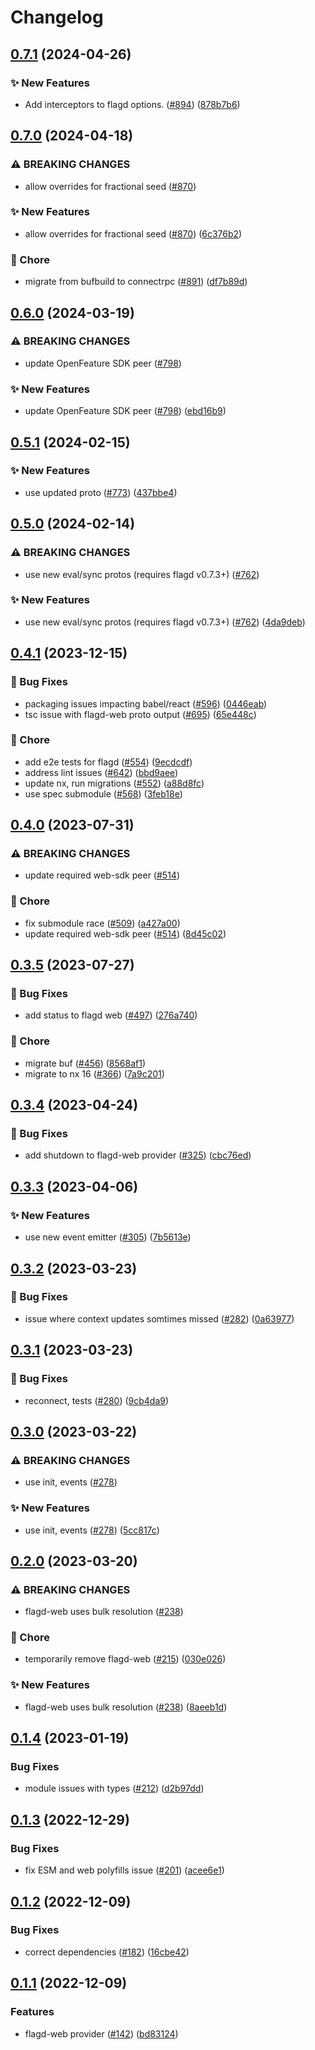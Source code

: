 # Changelog

## [0.7.1](https://github.com/open-feature/js-sdk-contrib/compare/flagd-web-provider-v0.7.0...flagd-web-provider-v0.7.1) (2024-04-26)


### ✨ New Features

* Add interceptors to flagd options. ([#894](https://github.com/open-feature/js-sdk-contrib/issues/894)) ([878b7b6](https://github.com/open-feature/js-sdk-contrib/commit/878b7b6e11853a8dcc2952e5767b7d275de72313))

## [0.7.0](https://github.com/open-feature/js-sdk-contrib/compare/flagd-web-provider-v0.6.0...flagd-web-provider-v0.7.0) (2024-04-18)


### ⚠ BREAKING CHANGES

* allow overrides for fractional seed ([#870](https://github.com/open-feature/js-sdk-contrib/issues/870))

### ✨ New Features

* allow overrides for fractional seed ([#870](https://github.com/open-feature/js-sdk-contrib/issues/870)) ([6c376b2](https://github.com/open-feature/js-sdk-contrib/commit/6c376b2f525be04c15b5c3bd32d89cc9c4c66729))


### 🧹 Chore

* migrate from bufbuild to connectrpc ([#891](https://github.com/open-feature/js-sdk-contrib/issues/891)) ([df7b89d](https://github.com/open-feature/js-sdk-contrib/commit/df7b89d519da793f64bb6cba0984a7bf4764bafa))

## [0.6.0](https://github.com/open-feature/js-sdk-contrib/compare/flagd-web-provider-v0.5.1...flagd-web-provider-v0.6.0) (2024-03-19)


### ⚠ BREAKING CHANGES

* update OpenFeature SDK peer ([#798](https://github.com/open-feature/js-sdk-contrib/issues/798))

### ✨ New Features

* update OpenFeature SDK peer ([#798](https://github.com/open-feature/js-sdk-contrib/issues/798)) ([ebd16b9](https://github.com/open-feature/js-sdk-contrib/commit/ebd16b9630bcc6b253a7061a144e8d476cd8b586))

## [0.5.1](https://github.com/open-feature/js-sdk-contrib/compare/flagd-web-provider-v0.5.0...flagd-web-provider-v0.5.1) (2024-02-15)


### ✨ New Features

* use updated proto ([#773](https://github.com/open-feature/js-sdk-contrib/issues/773)) ([437bbe4](https://github.com/open-feature/js-sdk-contrib/commit/437bbe4334ef8104d27bb40e9c109164f2a25ca5))

## [0.5.0](https://github.com/open-feature/js-sdk-contrib/compare/flagd-web-provider-v0.4.1...flagd-web-provider-v0.5.0) (2024-02-14)


### ⚠ BREAKING CHANGES

* use new eval/sync protos (requires flagd v0.7.3+)  ([#762](https://github.com/open-feature/js-sdk-contrib/issues/762))

### ✨ New Features

* use new eval/sync protos (requires flagd v0.7.3+)  ([#762](https://github.com/open-feature/js-sdk-contrib/issues/762)) ([4da9deb](https://github.com/open-feature/js-sdk-contrib/commit/4da9deb48c6bd0c106b176fc7e3730cf50e60b6d))

## [0.4.1](https://github.com/open-feature/js-sdk-contrib/compare/flagd-web-provider-v0.4.0...flagd-web-provider-v0.4.1) (2023-12-15)


### 🐛 Bug Fixes

* packaging issues impacting babel/react ([#596](https://github.com/open-feature/js-sdk-contrib/issues/596)) ([0446eab](https://github.com/open-feature/js-sdk-contrib/commit/0446eab5cf9b45ce7de251b4f5feb8df1d499b9d))
* tsc issue with flagd-web proto output ([#695](https://github.com/open-feature/js-sdk-contrib/issues/695)) ([65e448c](https://github.com/open-feature/js-sdk-contrib/commit/65e448ce852bcdb06d76c412dd4577be07a165ce))


### 🧹 Chore

* add e2e tests for flagd ([#554](https://github.com/open-feature/js-sdk-contrib/issues/554)) ([9ecdcdf](https://github.com/open-feature/js-sdk-contrib/commit/9ecdcdf1660fe27afb4b0c58160c7ba687e29be2))
* address lint issues ([#642](https://github.com/open-feature/js-sdk-contrib/issues/642)) ([bbd9aee](https://github.com/open-feature/js-sdk-contrib/commit/bbd9aee896dc4a0817f379b799a1b8d331ee76c6))
* update nx, run migrations ([#552](https://github.com/open-feature/js-sdk-contrib/issues/552)) ([a88d8fc](https://github.com/open-feature/js-sdk-contrib/commit/a88d8fc097789fd7f56011e6ebb66070f52c6e56))
* use spec submodule ([#568](https://github.com/open-feature/js-sdk-contrib/issues/568)) ([3feb18e](https://github.com/open-feature/js-sdk-contrib/commit/3feb18e0ffa77b87e799a2b5250413f03a4c69e9))

## [0.4.0](https://github.com/open-feature/js-sdk-contrib/compare/flagd-web-provider-v0.3.5...flagd-web-provider-v0.4.0) (2023-07-31)


### ⚠ BREAKING CHANGES

* update required web-sdk peer ([#514](https://github.com/open-feature/js-sdk-contrib/issues/514))

### 🧹 Chore

* fix submodule race ([#509](https://github.com/open-feature/js-sdk-contrib/issues/509)) ([a427a00](https://github.com/open-feature/js-sdk-contrib/commit/a427a0006ada4d54f5d83ae2d3167a87f6635e81))
* update required web-sdk peer ([#514](https://github.com/open-feature/js-sdk-contrib/issues/514)) ([8d45c02](https://github.com/open-feature/js-sdk-contrib/commit/8d45c0245472ddb196ef846a14829d18131d23d0))

## [0.3.5](https://github.com/open-feature/js-sdk-contrib/compare/flagd-web-provider-v0.3.4...flagd-web-provider-v0.3.5) (2023-07-27)


### 🐛 Bug Fixes

* add status to flagd web ([#497](https://github.com/open-feature/js-sdk-contrib/issues/497)) ([276a740](https://github.com/open-feature/js-sdk-contrib/commit/276a740ba4c8320f6633fe104bd0d3e6f2a87d0d))


### 🧹 Chore

* migrate buf ([#456](https://github.com/open-feature/js-sdk-contrib/issues/456)) ([8568af1](https://github.com/open-feature/js-sdk-contrib/commit/8568af1e26f92f4d0e9a942b9fc3e001d919ef03))
* migrate to nx 16 ([#366](https://github.com/open-feature/js-sdk-contrib/issues/366)) ([7a9c201](https://github.com/open-feature/js-sdk-contrib/commit/7a9c201d16fd7f070a1bcd2e359487ba6e7b78d7))

## [0.3.4](https://github.com/open-feature/js-sdk-contrib/compare/flagd-web-provider-v0.3.3...flagd-web-provider-v0.3.4) (2023-04-24)


### 🐛 Bug Fixes

* add shutdown to flagd-web provider ([#325](https://github.com/open-feature/js-sdk-contrib/issues/325)) ([cbc76ed](https://github.com/open-feature/js-sdk-contrib/commit/cbc76edba964d7a8f453334ec8f0c4aca9070c3c))

## [0.3.3](https://github.com/open-feature/js-sdk-contrib/compare/flagd-web-provider-v0.3.2...flagd-web-provider-v0.3.3) (2023-04-06)


### ✨ New Features

* use new event emitter ([#305](https://github.com/open-feature/js-sdk-contrib/issues/305)) ([7b5613e](https://github.com/open-feature/js-sdk-contrib/commit/7b5613e6b3258b2d74fdc8acf4f0ed6d2cdcf74a))

## [0.3.2](https://github.com/open-feature/js-sdk-contrib/compare/flagd-web-provider-v0.3.1...flagd-web-provider-v0.3.2) (2023-03-23)


### 🐛 Bug Fixes

* issue where context updates somtimes missed ([#282](https://github.com/open-feature/js-sdk-contrib/issues/282)) ([0a63977](https://github.com/open-feature/js-sdk-contrib/commit/0a639776ee404b271002e259ce63c11ac6102125))

## [0.3.1](https://github.com/open-feature/js-sdk-contrib/compare/flagd-web-provider-v0.3.0...flagd-web-provider-v0.3.1) (2023-03-23)


### 🐛 Bug Fixes

* reconnect, tests ([#280](https://github.com/open-feature/js-sdk-contrib/issues/280)) ([9cb4da9](https://github.com/open-feature/js-sdk-contrib/commit/9cb4da961fe45684630f4045bc1007b10eef75b2))

## [0.3.0](https://github.com/open-feature/js-sdk-contrib/compare/flagd-web-provider-v0.2.0...flagd-web-provider-v0.3.0) (2023-03-22)


### ⚠ BREAKING CHANGES

* use init, events ([#278](https://github.com/open-feature/js-sdk-contrib/issues/278))

### ✨ New Features

* use init, events ([#278](https://github.com/open-feature/js-sdk-contrib/issues/278)) ([5cc817c](https://github.com/open-feature/js-sdk-contrib/commit/5cc817cb15f53365747875cea05f15fef9c37841))

## [0.2.0](https://github.com/open-feature/js-sdk-contrib/compare/flagd-web-provider-v0.1.4...flagd-web-provider-v0.2.0) (2023-03-20)


### ⚠ BREAKING CHANGES

* flagd-web uses bulk resolution ([#238](https://github.com/open-feature/js-sdk-contrib/issues/238))

### 🧹 Chore

* temporarily remove flagd-web ([#215](https://github.com/open-feature/js-sdk-contrib/issues/215)) ([030e026](https://github.com/open-feature/js-sdk-contrib/commit/030e02632885a906a8dd4abd940f5d399e6f58c4))


### ✨ New Features

* flagd-web uses bulk resolution ([#238](https://github.com/open-feature/js-sdk-contrib/issues/238)) ([8aeeb1d](https://github.com/open-feature/js-sdk-contrib/commit/8aeeb1d198f766400b00f8aeda1e3daa84e268bf))

## [0.1.4](https://github.com/open-feature/js-sdk-contrib/compare/flagd-web-provider-v0.1.3...flagd-web-provider-v0.1.4) (2023-01-19)


### Bug Fixes

* module issues with types ([#212](https://github.com/open-feature/js-sdk-contrib/issues/212)) ([d2b97dd](https://github.com/open-feature/js-sdk-contrib/commit/d2b97dd24c952661ce08724a84e4b312860a9211))

## [0.1.3](https://github.com/open-feature/js-sdk-contrib/compare/flagd-web-provider-v0.1.2...flagd-web-provider-v0.1.3) (2022-12-29)


### Bug Fixes

* fix ESM and web polyfills issue ([#201](https://github.com/open-feature/js-sdk-contrib/issues/201)) ([acee6e1](https://github.com/open-feature/js-sdk-contrib/commit/acee6e1817a7846251f456455a7218bf98efb00e))

## [0.1.2](https://github.com/open-feature/js-sdk-contrib/compare/flagd-web-provider-v0.1.1...flagd-web-provider-v0.1.2) (2022-12-09)


### Bug Fixes

* correct dependencies ([#182](https://github.com/open-feature/js-sdk-contrib/issues/182)) ([16cbe42](https://github.com/open-feature/js-sdk-contrib/commit/16cbe421d6255bd95a78c3914890a63adcce831e))

## [0.1.1](https://github.com/open-feature/js-sdk-contrib/compare/flagd-web-provider-v0.1.0...flagd-web-provider-v0.1.1) (2022-12-09)


### Features

* flagd-web provider ([#142](https://github.com/open-feature/js-sdk-contrib/issues/142)) ([bd83124](https://github.com/open-feature/js-sdk-contrib/commit/bd8312418fbfab16d77a4ec069d3ff9452f7f744))
